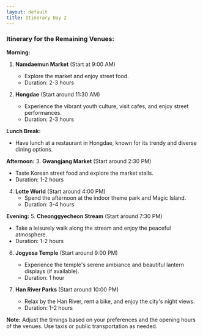 ```yaml
---
layout: default
title: Itinerary Day 2
---
```

### Itinerary for the Remaining Venues:

**Morning:**
1. **Namdaemun Market** (Start at 9:00 AM)
   - Explore the market and enjoy street food.
   - Duration: 2-3 hours

2. **Hongdae** (Start around 11:30 AM)
   - Experience the vibrant youth culture, visit cafes, and enjoy street performances.
   - Duration: 2-3 hours

**Lunch Break:**
- Have lunch at a restaurant in Hongdae, known for its trendy and diverse dining options.

**Afternoon:**
3. **Gwangjang Market** (Start around 2:30 PM)
   - Taste Korean street food and explore the market stalls.
   - Duration: 1-2 hours

4. **Lotte World** (Start around 4:00 PM)
   - Spend the afternoon at the indoor theme park and Magic Island.
   - Duration: 3-4 hours

**Evening:**
5. **Cheonggyecheon Stream** (Start around 7:30 PM)
   - Take a leisurely walk along the stream and enjoy the peaceful atmosphere.
   - Duration: 1-2 hours

6. **Jogyesa Temple** (Start around 9:00 PM)
   - Experience the temple's serene ambiance and beautiful lantern displays (if available).
   - Duration: 1 hour

7. **Han River Parks** (Start around 10:00 PM)
   - Relax by the Han River, rent a bike, and enjoy the city's night views.
   - Duration: 1-2 hours

**Note:** Adjust the timings based on your preferences and the opening hours of the venues. Use taxis or public transportation as needed.
